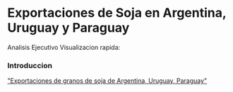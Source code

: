 # Exportaciones de Soja en Argentina, Uruguay y Paraguay
Analisis Ejecutivo 
Visualizacion rapida:
### Introduccion 
["Exportaciones de granos de soja de Argentina, Uruguay, Paraguay"](imagenes/Captura%201.PNG)
